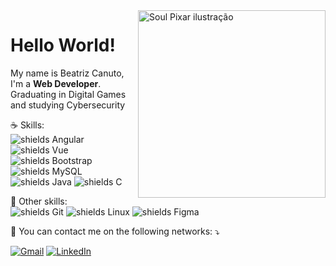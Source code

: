 
<img src="https://i.imgur.com/3Hx4Eis.png" alt="Soul Pixar ilustração" min-width="300px" max-width="300px" width="300px" align="right">

<h1>Hello World!</h1>
<p align="left"> 
My name is Beatriz Canuto, I'm a <strong>Web Developer</strong>.<br>
Graduating in Digital Games and studying Cybersecurity
</p>

<p align="left">
  ☕️ Skills: <br><img src="https://img.shields.io/badge/Angular-DD0031?style=for-the-badge&logo=angular&logoColor=white" alt="shields Angular">
  <img src="https://img.shields.io/badge/Vue.js-35495E?style=for-the-badge&logo=vue.js&logoColor=4FC08D" alt="shields Vue">
  <img src="https://img.shields.io/badge/Bootstrap-563D7C?style=for-the-badge&logo=bootstrap&logoColor=white" alt="shields Bootstrap">
  <img src="https://img.shields.io/badge/MySQL-00000F?style=for-the-badge&logo=mysql&logoColor=white" alt="shields MySQL">
  <img src="https://img.shields.io/badge/Java-ED8B00?style=for-the-badge&logo=java&logoColor=white" alt="shields Java">
  <img src="https://img.shields.io/badge/C-00599C?style=for-the-badge&logo=c&logoColor=white" alt="shields C">
</p>

<p align="left">
  💼 Other skills:<br><img src="https://img.shields.io/badge/Git-E34F26?style=for-the-badge&logo=git&logoColor=white" alt="shields Git">
  <img src="https://img.shields.io/badge/Linux-E34F26?style=for-the-badge&logo=linux&logoColor=black" alt="shields Linux">
  <img src="https://img.shields.io/badge/figma-%23F24E1E.svg?style=for-the-badge&logo=figma&logoColor=white" alt="shields Figma">
</p>

<p align="left">
  💌 You can contact me on the following networks: ⤵️
</p>

<p align="left">
  <a href="contatobeatrizcanuto@gmail.com" title="Gmail">
  <img src="https://img.shields.io/badge/-Gmail-FF0000?style=flat-square&labelColor=FF0000&logo=gmail&logoColor=white&link=contatobeatrizcanuto@gmail.com" alt="Gmail"/></a>
  <a href="https://www.linkedin.com/in/beatrizcanuto/" title="LinkedIn">
  <img src="https://img.shields.io/badge/-Linkedin-0e76a8?style=flat-square&logo=Linkedin&logoColor=white&link=https://www.linkedin.com/in/beatrizcanuto/" alt="LinkedIn"/></a>

